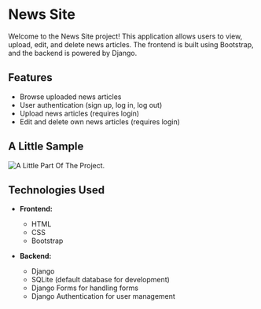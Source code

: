 # News Site

Welcome to the News Site project! This application allows users to view, upload, edit, and delete news articles. The frontend is built using Bootstrap, and the backend is powered by Django.

## Features

- Browse uploaded news articles
- User authentication (sign up, log in, log out)
- Upload news articles (requires login)
- Edit and delete own news articles (requires login)

## A Little Sample
<img src="URL_to_the_GIF" alt="A Little Part Of The Project.">

## Technologies Used

- **Frontend:**
  - HTML
  - CSS
  - Bootstrap

- **Backend:**
  - Django
  - SQLite (default database for development)
  - Django Forms for handling forms
  - Django Authentication for user management


